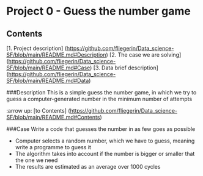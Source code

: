 # Project 0 - Guess the number game

## Contents
[1. Project description] (https://github.com/fliegerin/Data_science-SF/blob/main/README.md#Description)
[2. The case we are solving] (https://github.com/fliegerin/Data_science-SF/blob/main/README.md#Case)
[3. Data brief description] (https://github.com/fliegerin/Data_science-SF/blob/main/README.md#Data)

###Description
This is a simple guess the number game, in which we try to guess a computer-generated number in the minimum number of attempts

:arrow up: [to Contents] (https://github.com/fliegerin/Data_science-SF/blob/main/README.md#Contents)

###Case
Write a code that guesses the number in as few goes as possible
* Computer selects a random number, which we have to guess, meaning write a programme to guess it
* The algorithm takes into account if the number is bigger or smaller that the one we need
* The results are estimated as an average over 1000 cycles